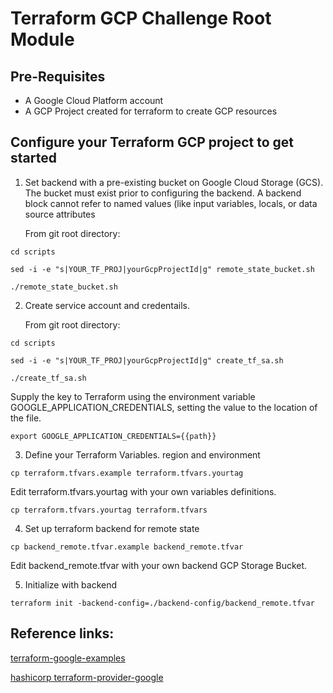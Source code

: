 # Terraform GCP Challenge Root Module

## Pre-Requisites

* A Google Cloud Platform account
* A GCP Project created for terraform to create GCP resources

## Configure your Terraform GCP project to get started

1. Set backend with a pre-existing bucket on Google Cloud Storage (GCS). The bucket must exist prior to configuring the backend.
A backend block cannot refer to named values (like input variables, locals, or data source attributes

    From git root directory:
```
cd scripts

sed -i -e "s|YOUR_TF_PROJ|yourGcpProjectId|g" remote_state_bucket.sh

./remote_state_bucket.sh
```
2. Create service account and credentails.

    From git root directory:
```
cd scripts

sed -i -e "s|YOUR_TF_PROJ|yourGcpProjectId|g" create_tf_sa.sh

./create_tf_sa.sh
```
Supply the key to Terraform using the environment variable GOOGLE_APPLICATION_CREDENTIALS, setting the value to the location of the file.
```
export GOOGLE_APPLICATION_CREDENTIALS={{path}}
```
3. Define your Terraform Variables. region and environment
```
cp terraform.tfvars.example terraform.tfvars.yourtag
```
Edit terraform.tfvars.yourtag with your own variables definitions. 
```
cp terraform.tfvars.yourtag terraform.tfvars
```
4. Set up terraform backend for remote state

```
cp backend_remote.tfvar.example backend_remote.tfvar
```
Edit backend_remote.tfvar with your own backend GCP Storage Bucket. 

5. Initialize with backend
```
terraform init -backend-config=./backend-config/backend_remote.tfvar
```

## Reference links:

[terraform-google-examples](https://github.com/GoogleCloudPlatform/terraform-google-examples)

[hashicorp terraform-provider-google](https://github.com/hashicorp/terraform-provider-google)

